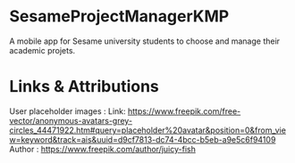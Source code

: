 # SesameProjectManagerKMP
A mobile app for Sesame university students to choose and manage their academic projets.





# Links & Attributions
User placeholder images : 
Link: https://www.freepik.com/free-vector/anonymous-avatars-grey-circles_44471922.htm#query=placeholder%20avatar&position=0&from_view=keyword&track=ais&uuid=d9cf7813-dc74-4bcc-b5eb-a9e5c6f94109
Author : https://www.freepik.com/author/juicy-fish